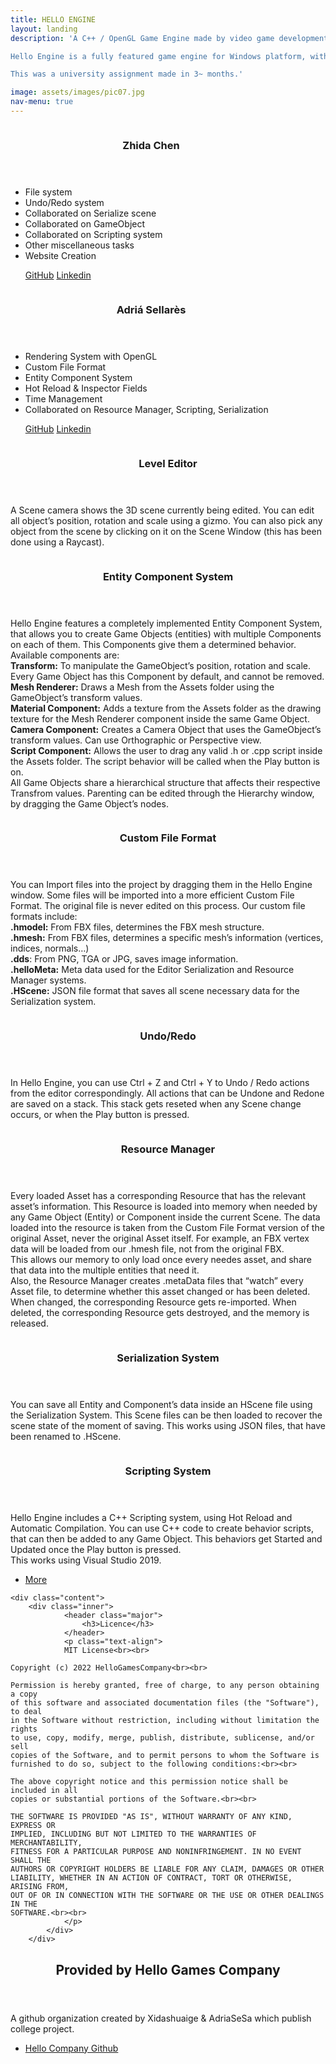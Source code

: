 ```yaml
---
title: HELLO ENGINE 
layout: landing
description: 'A C++ / OpenGL Game Engine made by video game development students Zhida Chen & Adrià Sellarés. 

Hello Engine is a fully featured game engine for Windows platform, with Level Editor, Entity Component System, Custom File Format, Scripting system, Undo/Redo, Resource Manager, Serialization system, and many others.

This was a university assignment made in 3~ months.'

image: assets/images/pic07.jpg
nav-menu: true
---
```


<!-- Main -->
<div id="main">

<!-- Two -->
<section id="two" class="spotlights">
	<section>
		<img class = "avatar-image" src="{% link assets/images/Chen.jpg %}" alt="" data-position="center center" />
		<div class="content" style="width:450px !important">
			<div class="inner">
				<header class="major">
					<h3>Zhida Chen</h3>
				</header>
				<ul>
  					<li>File system</li>
  					<li>Undo/Redo system</li>
  					<li>Collaborated on Serialize scene</li>
					<li>Collaborated on GameObject</li>
					<li>Collaborated on Scripting system</li>			
					<li>Other miscellaneous tasks</li>
					<li>Website Creation</li>
				</ul>
				<ul class="actions">
					<a href="https://github.com/Xidashuaige" target="_blank" class="button">GitHub</a>
					<a href="https://www.linkedin.com/in/zhida-chen-06940b1a9" target="_blank" class="button">Linkedin</a>
				</ul>
			</div>				
		</div>
		<img class = "avatar-image" src="{% link assets/images/Adria.jpg %}" alt="" data-position="center center" />	
		<div class="content" style="width:450px !important">
			<div class="inner">
				<header class="major">
					<h3>Adriá Sellarès</h3>
				</header>
				<ul>
  					<li>Rendering System with OpenGL</li>
  					<li>Custom File Format</li>
  					<li>Entity Component System</li>
					<li>Hot Reload & Inspector Fields</li>
					<li>Time Management</li>
					<li>Collaborated on Resource Manager, Scripting, Serialization</li>
				</ul>
				<ul class="actions">
					<a href="https://github.com/AdriaSeSa" target="_blank" class="button">GitHub</a>
					<a href="https://www.linkedin.com/in/adria-sellares" target="_blank" class="button">Linkedin</a>
				</ul>
			</div>		
		</div>		
	</section>
	<section>
		<img class = "image" src="{% link assets/images/LevelEditor.png %}" alt="" data-position="center center" />
		<div class="content">
			<div class="inner">
				<header class="major">
					<h3>Level Editor</h3>
				</header>
				<p class="text-align">A Scene camera shows the 3D scene currently being edited. You can edit all object’s position, rotation and scale using a gizmo. You can also pick any object from the scene by clicking on it on the Scene Window (this has been done using a Raycast).</p>
			</div>
		</div>
	</section>
	<section>
		<img class = "image" src="{% link assets/gifs/entityComponent.gif %}" style="transform:translateY(50%)" alt="" data-position="25% 25%" />
		<div class="content">
			<div class="inner">
				<header class="major">
					<h3>Entity Component System</h3>
				</header>
				<p class="text-align">
				Hello Engine features a completely implemented Entity Component System, that allows you to create Game Objects (entities) with multiple Components on each of them. This Components give them a determined behavior. Available components are:<br> 
				<b>Transform:</b> To manipulate the GameObject’s position, rotation and scale. Every Game Object has this Component by default, and cannot be removed.<br> 
				<b>Mesh Renderer:</b> Draws a Mesh from the Assets folder using the GameObject’s transform values.<br> 
				<b>Material Component:</b> Adds a texture from the Assets folder as the drawing texture for the Mesh Renderer component inside the same Game Object.<br> 
				<b>Camera Component:</b> Creates a Camera Object that uses the GameObject’s transform values. Can use Orthographic or Perspective view.<br> 
				<b>Script Component:</b> Allows the user to drag any valid .h or .cpp script inside the Assets folder. The script behavior will be called when the Play button is on.<br> 
				All Game Objects share a hierarchical structure that affects their respective Transfrom values. Parenting can be edited through the Hierarchy window, by dragging the Game Object’s nodes.
				</p>
			</div>
		</div>
	</section>
	<section>
		<img class = "image" src="{% link assets/gifs/CFF.gif %}" style="transform:translateY(25%)" alt="" data-position="25% 25%" />
		<div class="content">
			<div class="inner">
				<header class="major">
					<h3>Custom File Format</h3>
				</header>
				<p class="text-align">
				You can Import files into the project by dragging them in the Hello Engine window. Some files will be imported into a more efficient Custom File Format. The original file is never edited on this process. Our custom file formats include:<br>
				<b>.hmodel:</b> From FBX files, determines the FBX mesh structure.<br> 
				<b>.hmesh:</b> From FBX files, determines a specific mesh’s information (vertices, indices, normals…)<br>
				<b>.dds</b>: From PNG, TGA or JPG, saves image information.<br>
				<b>.helloMeta:</b> Meta data used for the Editor Serialization and Resource Manager systems.<br>
				<b>.HScene:</b> JSON file format that saves all scene necessary data for the Serialization system.
				</p>
			</div>
		</div>
	</section>
		<section>
		<img class = "image" src="{% link assets/gifs/UndoRedo.gif %}" alt="" data-position="25% 25%" />
		<div class="content">
			<div class="inner">
				<header class="major">
					<h3>Undo/Redo</h3>
				</header>
				<p class="text-align">
				In Hello Engine, you can use Ctrl + Z and Ctrl + Y to Undo / Redo actions from the editor correspondingly. All actions that can be Undone and Redone are saved on a stack. This stack gets reseted when any Scene change occurs, or when the Play button is pressed.
				</p>
			</div>
		</div>
	</section>
	<section>
		<img class = "image" src="{% link assets/gifs/resource.gif %}" style="transform:translateY(25%)"  alt="" data-position="25% 25%" />
		<div class="content">
			<div class="inner">
				<header class="major">
					<h3>Resource Manager</h3>
				</header>
				<p class="text-align">
				Every loaded Asset has a corresponding Resource that has the relevant asset’s information. This Resource is loaded into memory when needed by any Game Object (Entity) or Component inside the current Scene. The data loaded into the resource is taken from the Custom File Format version of the original Asset, never the original Asset itself. For example, an FBX vertex data will be loaded from our .hmesh file, not from the original FBX.<br> 
				This allows our memory to only load once every needes asset, and share that data into the multiple entities that need it.<br> 
				Also, the Resource Manager creates .metaData files that “watch” every Asset	file, to determine whether this asset changed or has been deleted. When changed, the corresponding Resource gets re-imported. When deleted, the corresponding Resource gets destroyed, and the memory is released.
				</p>
			</div>
		</div>
	</section>
	<section>
		<img class = "image" src="{% link assets/gifs/Serialization.gif %}" alt="" data-position="25% 25%" />
		<div class="content">
			<div class="inner">
				<header class="major">
					<h3>Serialization System</h3>
				</header>
				<p class="text-align">
				You can save all Entity and Component’s data inside an HScene file using the Serialization System. This Scene files can be then loaded to recover the scene state of the moment of saving. This works using JSON files, that have been renamed to .HScene. 
				</p>
			</div>
		</div>
	</section>
	<section>
		<img class = "image" src="{% link assets/gifs/Scripting.gif %}" style="transform:translateY(25%)" alt="" data-position="center center" />
		<div class="content">
			<div class="inner">
				<header class="major">
					<h3>Scripting System</h3>
				</header>
				<p class="text-align">
				Hello Engine includes a C++ Scripting system, using Hot Reload and Automatic Compilation. You can use C++ code to create behavior scripts, that can then be added to any Game Object. This behaviors get Started and Updated once the Play button is pressed.<br>
				This works using Visual Studio 2019. 
				</p>
				<ul class="actions">
					<li><a href="generic.html" class="button">More</a></li>
				</ul>
			</div>
		</div>
	</section>
	<section>
		
	<div class="content">
		<div class="inner">
				<header class="major">
					<h3>Licence</h3>
				</header>
				<p class="text-align">
				MIT License<br><br>

	Copyright (c) 2022 HelloGamesCompany<br><br>

	Permission is hereby granted, free of charge, to any person obtaining a copy
	of this software and associated documentation files (the "Software"), to deal
	in the Software without restriction, including without limitation the rights
	to use, copy, modify, merge, publish, distribute, sublicense, and/or sell
	copies of the Software, and to permit persons to whom the Software is
	furnished to do so, subject to the following conditions:<br><br>

	The above copyright notice and this permission notice shall be included in all
	copies or substantial portions of the Software.<br><br>

	THE SOFTWARE IS PROVIDED "AS IS", WITHOUT WARRANTY OF ANY KIND, EXPRESS OR
	IMPLIED, INCLUDING BUT NOT LIMITED TO THE WARRANTIES OF MERCHANTABILITY,
	FITNESS FOR A PARTICULAR PURPOSE AND NONINFRINGEMENT. IN NO EVENT SHALL THE
	AUTHORS OR COPYRIGHT HOLDERS BE LIABLE FOR ANY CLAIM, DAMAGES OR OTHER
	LIABILITY, WHETHER IN AN ACTION OF CONTRACT, TORT OR OTHERWISE, ARISING FROM,
	OUT OF OR IN CONNECTION WITH THE SOFTWARE OR THE USE OR OTHER DEALINGS IN THE
	SOFTWARE.<br><br>
				</p>
			</div>
		</div>
</section>
</section>



	
<!-- Three -->
<section id="three">
	<div class="inner">
		<header class="major">
			<h2>Provided by Hello Games Company</h2>
		</header>
		<p>
		A github organization  created by Xidashuaige & AdriaSeSa which publish college project.</p>
		<ul class="actions">
			<li><a href="https://github.com/HelloGamesCompany" target="_blank" class="button">Hello Company Github</a></li>
		</ul>
	</div>
</section>

</div>

